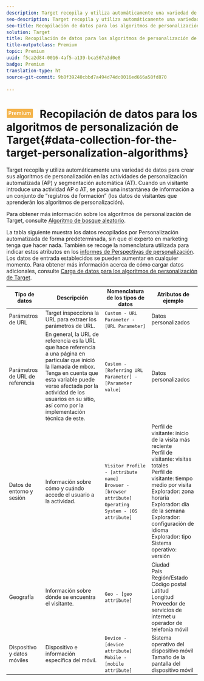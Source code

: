 ```yaml
---
description: Target recopila y utiliza automáticamente una variedad de datos para crear sus algoritmos de personalización en las actividades de personalización automatizada (AP) y segmentación automática (AT). Cuando un visitante introduce una actividad AP o AT, se pasa una instantánea de información a un conjunto de “registros de formación” (los datos de visitantes que aprenderán los algoritmos de personalización).
seo-description: Target recopila y utiliza automáticamente una variedad de datos para crear sus algoritmos de personalización en las actividades de personalización automatizada (AP) y segmentación automática (AT). Cuando un visitante introduce una actividad AP o AT, se pasa una instantánea de información a un conjunto de “registros de formación” (los datos de visitantes que aprenderán los algoritmos de personalización).
seo-title: Recopilación de datos para los algoritmos de personalización de Target
solution: Target
title: Recopilación de datos para los algoritmos de personalización de Target
title-outputclass: Premium
topic: Premium
uuid: f5ca2d84-0016-4af5-a139-bca567a3d0e8
badge: Premium
translation-type: ht
source-git-commit: 9b8f39240cbbd7a494d74dc0016ed666a58fd870

---
```



# ![PREMIUM](/help/assets/premium.png) Recopilación de datos para los algoritmos de personalización de Target{#data-collection-for-the-target-personalization-algorithms}

Target recopila y utiliza automáticamente una variedad de datos para crear sus algoritmos de personalización en las actividades de personalización automatizada (AP) y segmentación automática (AT). Cuando un visitante introduce una actividad AP o AT, se pasa una instantánea de información a un conjunto de “registros de formación” (los datos de visitantes que aprenderán los algoritmos de personalización).

Para obtener más información sobre los algoritmos de personalización de Target, consulte  [Algoritmo de bosque aleatorio](../../c-activities/t-automated-personalization/algo-random-forest.md#concept_48F3CDAA16A848D2A84CDCD19DAAE3AA).

La tabla siguiente muestra los datos recopilados por Personalización automatizada de forma predeterminada, sin que el experto en marketing tenga que hacer nada. También se recoge la nomenclatura utilizada para indicar estos atributos en los [informes de Perspectivas de personalización](../../c-reports/c-personalization-insights-reports/personalization-insights-reports.md#concept_A897070E1EDC403EB84CFB7A6ECAD767). Los datos de entrada establecidos se pueden aumentar en cualquier momento. Para obtener más información acerca de cómo cargar datos adicionales, consulte  [Carga de datos para los algoritmos de personalización de Target](../../c-activities/t-automated-personalization/uploading-data-for-the-target-personalization-algorithms.md#concept_85EA505B37E54514A1C8AB91553FEED6).

| Tipo de datos | Descripción | Nomenclatura de los tipos de datos | Atributos de ejemplo |
|--- |--- |--- |--- |
| Parámetros de URL | Target inspecciona la URL para extraer los parámetros de URL. | `Custom - URL Parameter - [URL Parameter]` | Datos personalizados |
| Parámetros de URL de referencia | En general, la URL de referencia es la URL que hace referencia a una página en particular que inició la llamada de mbox.<br>Tenga en cuenta que esta variable puede verse afectada por la actividad de los usuarios en su sitio, así como por la implementación técnica de este. | `Custom - [Referring URL Parameter] - [Parameter value]` | Datos personalizados |
| Datos de entorno y sesión | Información sobre cómo y cuándo accede el usuario a la actividad. | `Visitor Profile - [attribute name]`<br>`Browser - [browser attribute]`<br>`Operating System - [OS attribute]` | Perfil de visitante: inicio de la visita más reciente<br>Perfil de visitante: visitas totales<br>Perfil de visitante: tiempo medio por visita<br>Explorador: zona horaria<br>Explorador: día de la semana<br>Explorador: configuración de idioma<br>Explorador: tipo<br>Sistema operativo: versión |
| Geografía | Información sobre dónde se encuentra el visitante. | `Geo - [geo attribute]` | Ciudad<br>País<br>Región/Estado<br>Código postal<br>Latitud<br>Longitud<br>Proveedor de servicios de internet u operador de telefonía móvil |
| Dispositivo y datos móviles | Dispositivo e información específica del móvil. | `Device - [device attribute]`<br>`Mobile - [mobile attribute]` | Sistema operativo del dispositivo móvil<br>Tamaño de la pantalla del dispositivo móvil |

